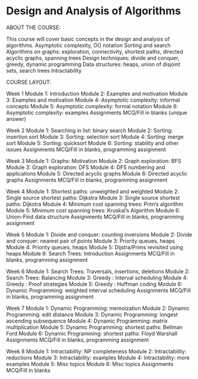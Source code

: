 # Design and Analysis of Algorithms

ABOUT THE COURSE:

This course will cover basic concepts in the design and analysis of algorithms.
Asymptotic complexity, O() notation
Sorting and search
Algorithms on graphs: exploration, connectivity, shortest paths, directed acyclic graphs, spanning trees
Design techniques: divide and conquer, greedy, dynamic programming
Data structures: heaps, union of disjoint sets, search trees
Intractability

COURSE LAYOUT:

Week 1
Module 1: Introduction
Module 2: Examples and motivation
Module 3: Examples and motivation
Module 4: Asymptotic complexity: informal concepts
Module 5: Asymptotic complexity: formal notation
Module 6: Asymptotic complexity: examples
Assignments MCQ/Fill in blanks (unique answer)

Week 2
Module 1: Searching in list: binary search
Module 2: Sorting: insertion sort
Module 3: Sorting: selection sort
Module 4: Sorting: merge sort
Module 5: Sorting: quicksort
Module 6: Sorting: stability and other issues
Assignments MCQ/Fill in blanks, programming assignment

Week 3
Module 1: Graphs: Motivation
Module 2: Graph exploration: BFS
Module 3: Graph exploration: DFS
Module 4: DFS numbering and applications
Module 5: Directed acyclic graphs
Module 6: Directed acyclic graphs
Assignments MCQ/Fill in blanks, programming assignment

Week 4
Module 1: Shortest paths: unweighted and weighted
Module 2: Single source shortest paths: Dijkstra
Module 3: Single source shortest paths: Dijkstra
Module 4: Minimum cost spanning trees: Prim’s algorithm
Module 5: Minimum cost spanning trees: Kruskal’s Algorithm
Module 6: Union-Find data structure
Assignments MCQ/Fill in blanks, programming assignment

Week 5
Module 1: Divide and conquer: counting inversions
Module 2: Divide and conquer: nearest pair of points
Module 3: Priority queues, heaps
Module 4: Priority queues, heaps
Module 5: Dijstra/Prims revisited using heaps
Module 6: Search Trees: Introduction
Assignments MCQ/Fill in blanks, programming assignment

Week 6
Module 1: Search Trees: Traversals, insertions, deletions
Module 2: Search Trees: Balancing
Module 3: Greedy : Interval scheduling
Module 4: Greedy : Proof strategies
Module 5: Greedy : Huffman coding
Module 6: Dynamic Programming: weighted interval scheduling
Assignments MCQ/Fill in blanks, programming assignment

Week 7
Module 1: Dynamic Programming: memoization
Module 2: Dynamic Programming: edit distance
Module 3: Dynamic Programming: longest ascending subsequence
Module 4: Dynamic Programming: matrix multiplication
Module 5: Dynamic Programming: shortest paths: Bellman Ford
Module 6: Dynamic Programming: shortest paths: Floyd Warshall
Assignments MCQ/Fill in blanks, programming assignment

Week 8
Module 1: Intractability: NP completeness
Module 2: Intractability: reductions
Module 3: Intractability: examples
Module 4: Intractability: more examples
Module 5: Misc topics
Module 6: Misc topics
Assignments MCQ/Fill in blanks
